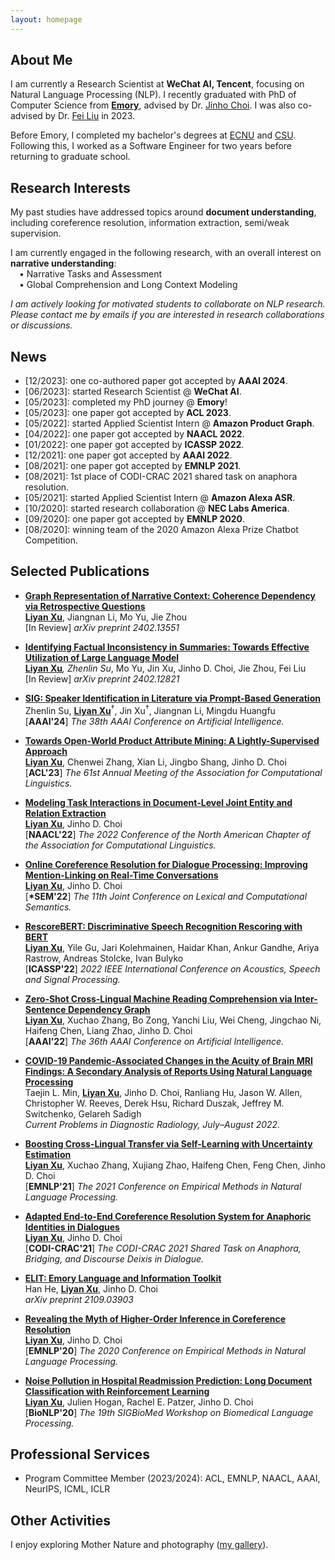 ```yaml
---
layout: homepage
---
```


## About Me

I am currently a Research Scientist at **WeChat AI, Tencent**, focusing on Natural Language Processing (NLP).
I recently graduated with PhD of Computer Science from **[Emory](https://www.emory.edu/)**, advised by Dr. [Jinho Choi](https://www.emorynlp.org/faculty/jinho-choi). I was also co-advised by Dr. [Fei Liu](https://www.cs.emory.edu/~fliu40/) in 2023.

Before Emory, I completed my bachelor's degrees at [ECNU](https://english.ecnu.edu.cn/) and [CSU](https://compsci.colostate.edu/). Following this, I worked as a Software Engineer for two years before returning to graduate school.

## Research Interests

My past studies have addressed topics around **document understanding**, including coreference resolution, information extraction, semi/weak supervision.

I am currently engaged in the following research, with an overall interest on **narrative understanding**:<br>
 • Narrative Tasks and Assessment<br>
 • Global Comprehension and Long Context Modeling

*I am actively looking for motivated students to collaborate on NLP research. Please contact me by emails if you are interested in research collaborations or discussions.*

## News

- \[12/2023\]: one co-authored paper got accepted by **AAAI 2024**.
- \[06/2023\]: started Research Scientist @ **WeChat AI**.
- \[05/2023\]: completed my PhD journey @ **Emory**!
- \[05/2023\]: one paper got accepted by **ACL 2023**.
- \[05/2022\]: started Applied Scientist Intern @ **Amazon Product Graph**.
- \[04/2022\]: one paper got accepted by **NAACL 2022**.
- \[01/2022\]: one paper got accepted by **ICASSP 2022**.
- \[12/2021\]: one paper got accepted by **AAAI 2022**.
- \[08/2021\]: one paper got accepted by **EMNLP 2021**.
- \[08/2021\]: 1st place of CODI-CRAC 2021 shared task on anaphora resolution.
- \[05/2021\]: started Applied Scientist Intern @ **Amazon Alexa ASR**.
- \[10/2020\]: started research collaboration @ **NEC Labs America**.
- \[09/2020\]: one paper got accepted by **EMNLP 2020**.
- \[08/2020\]: winning team of the 2020 Amazon Alexa Prize Chatbot Competition.

## Selected Publications

- **[Graph Representation of Narrative Context: Coherence Dependency via Retrospective Questions](http://arxiv.org/abs/2402.13551)** <br>
  **<ins>Liyan Xu</ins>**, Jiangnan Li, Mo Yu, Jie Zhou <br>
  [In Review] *arXiv preprint 2402.13551*

- **[Identifying Factual Inconsistency in Summaries: Towards Effective Utilization of Large Language Model](http://arxiv.org/abs/2402.12821)** <br>
  **<ins>Liyan Xu</ins>**<sup>*</sup>, Zhenlin Su<sup>*</sup>, Mo Yu, Jin Xu, Jinho D. Choi, Jie Zhou, Fei Liu <br>
  [In Review] *arXiv preprint 2402.12821*

- **[SIG: Speaker Identification in Literature via Prompt-Based Generation](http://arxiv.org/abs/2312.14590)** <br>
  Zhenlin Su, **<ins>Liyan Xu</ins>**<sup>†</sup>, Jin Xu<sup>†</sup>, Jiangnan Li, Mingdu Huangfu <br>
  [**AAAI'24**] *The 38th AAAI Conference on Artificial Intelligence.*

<!---
- **[Exploring a Multi-Layered Cross-Genre Corpus of Document-Level Semantic Relations](https://www.mdpi.com/2078-2489/14/8/431)** <br>
  Gregor Williamson, Angela Cao, Yingying Chen, Yuxin Ji, **<ins>Liyan Xu</ins>**, Jinho D. Choi <br>
  *Information - Special Issue Information Extraction and Language Discourse Processing.*
--->

- **[Towards Open-World Product Attribute Mining: A Lightly-Supervised Approach](https://aclanthology.org/2023.acl-long.683/)** <br>
  **<ins>Liyan Xu</ins>**, Chenwei Zhang, Xian Li, Jingbo Shang, Jinho D. Choi <br>
  [**ACL'23**] *The 61st Annual Meeting of the Association for Computational Linguistics.*

<!---
- **Predicting Kidney Transplant Recipient Cohorts’ 30-Day Rehospitalization Using Clinical Notes and Electronic Health Care Record Data** <br>
  Michael Arenson, Julien Hogan, **<ins>Liyan Xu</ins>**, Raymond Lynch, Yi-Ting Hana Lee, Jinho D. Choi, Jimeng Sun, Andrew Adams, Rachel E. Patzer <br>
  *Kidney International Reports, March 2023.* (*IF 2022*: 4.2) [\[Paper\]](https://www.sciencedirect.com/science/article/pii/S2468024922019015)
--->

<!---
- **Improving Downstream Task Performance by Treating Numbers as Entities** <br>
  Dhanasekar Sundararaman, Vivek Subramanian, Guoyin Wang, **<ins>Liyan Xu</ins>**, Lawrence Carin <br>
  [**CIKM'22**] *31st ACM International Conference on Information and Knowledge Management.* [\[Paper\]](https://dl.acm.org/doi/abs/10.1145/3511808.3557614)
--->

- **[Modeling Task Interactions in Document-Level Joint Entity and Relation Extraction](https://aclanthology.org/2022.naacl-main.395)** <br>
  **<ins>Liyan Xu</ins>**, Jinho D. Choi <br>
  [**NAACL'22**] *The 2022 Conference of the North American Chapter of the Association for Computational Linguistics.*

- **[Online Coreference Resolution for Dialogue Processing: Improving Mention-Linking on Real-Time Conversations](https://aclanthology.org/2022.starsem-1.30)** <br>
  **<ins>Liyan Xu</ins>**, Jinho D. Choi <br>
  [**\*SEM'22**] *The 11th Joint Conference on Lexical and Computational Semantics.*

- **[RescoreBERT: Discriminative Speech Recognition Rescoring with BERT](https://ieeexplore.ieee.org/document/9747118)** <br>
  **<ins>Liyan Xu</ins>**, Yile Gu, Jari Kolehmainen, Haidar Khan, Ankur Gandhe, Ariya Rastrow, Andreas Stolcke, Ivan Bulyko <br>
  [**ICASSP'22**] *2022 IEEE International Conference on Acoustics, Speech and Signal Processing.*

- **[Zero-Shot Cross-Lingual Machine Reading Comprehension via Inter-Sentence Dependency Graph](https://ojs.aaai.org/index.php/AAAI/article/view/21407)** <br>
  **<ins>Liyan Xu</ins>**, Xuchao Zhang, Bo Zong, Yanchi Liu, Wei Cheng, Jingchao Ni, Haifeng Chen, Liang Zhao, Jinho D. Choi <br>
  [**AAAI'22**] *The 36th AAAI Conference on Artificial Intelligence.*

- **[COVID-19 Pandemic-Associated Changes in the Acuity of Brain MRI Findings: A Secondary Analysis of Reports Using Natural Language Processing](https://www.sciencedirect.com/science/article/pii/S0363018821001894)** <br>
  Taejin L. Min, **<ins>Liyan Xu</ins>**, Jinho D. Choi, Ranliang Hu, Jason W. Allen, Christopher W. Reeves, Derek Hsu, Richard Duszak,
  Jeffrey M. Switchenko, Gelareh Sadigh <br>
  *Current Problems in Diagnostic Radiology, July–August 2022.*

- **[Boosting Cross-Lingual Transfer via Self-Learning with Uncertainty Estimation](https://aclanthology.org/2021.emnlp-main.538)** <br>
  **<ins>Liyan Xu</ins>**, Xuchao Zhang, Xujiang Zhao, Haifeng Chen, Feng Chen, Jinho D. Choi <br>
  [**EMNLP'21**] *The 2021 Conference on Empirical Methods in Natural Language Processing.*

- **[Adapted End-to-End Coreference Resolution System for Anaphoric Identities in Dialogues](https://aclanthology.org/2021.codi-sharedtask.6)** <br>
  **<ins>Liyan Xu</ins>**, Jinho D. Choi <br>
  [**CODI-CRAC'21**] *The CODI-CRAC 2021 Shared Task on Anaphora, Bridging, and Discourse Deixis in Dialogue.*

- **[ELIT: Emory Language and Information Toolkit](https://arxiv.org/abs/2109.03903)** <br>
  Han He, **<ins>Liyan Xu</ins>**, Jinho D. Choi <br>
  *arXiv preprint 2109.03903*

- **[Revealing the Myth of Higher-Order Inference in Coreference Resolution](https://www.aclweb.org/anthology/2020.emnlp-main.686)** <br>
  **<ins>Liyan Xu</ins>**, Jinho D. Choi <br>
  [**EMNLP'20**] *The 2020 Conference on Empirical Methods in Natural Language Processing.*

- **[Noise Pollution in Hospital Readmission Prediction: Long Document Classification with Reinforcement Learning](https://www.aclweb.org/anthology/2020.bionlp-1.10)** <br>
  **<ins>Liyan Xu</ins>**, Julien Hogan, Rachel E. Patzer, Jinho D. Choi <br>
  [**BioNLP'20**] *The 19th SIGBioMed Workshop on Biomedical Language Processing.*

## Professional Services

- Program Committee Member (2023/2024): ACL, EMNLP, NAACL, AAAI, NeurIPS, ICML, ICLR

<!--{% include_relative _includes/publications.md %}-->

<!--{% include_relative _includes/services.md %}-->

## Other Activities

I enjoy exploring Mother Nature and photography ([my gallery](https://lxu-gallery.github.io/)).
